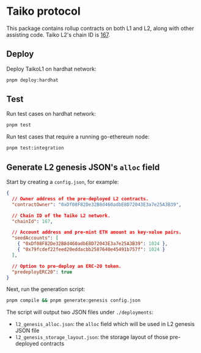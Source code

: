 # Taiko protocol

This package contains rollup contracts on both L1 and L2, along with other assisting code. Taiko L2's chain ID is [167](https://github.com/ethereum-lists/chains/pull/1611).

## Deploy

Deploy TaikoL1 on hardhat network:

```sh
pnpm deploy:hardhat
```

## Test

Run test cases on hardhat network:

```sh
pnpm test
```

Run test cases that require a running go-ethereum node:

```sh
pnpm test:integration
```

## Generate L2 genesis JSON's `alloc` field

Start by creating a `config.json`, for example:

```json
{
  // Owner address of the pre-deployed L2 contracts.
  "contractOwner": "0xDf08F82De32B8d460adbE8D72043E3a7e25A3B39",

  // Chain ID of the Taiko L2 network.
  "chainId": 167,

  // Account address and pre-mint ETH amount as key-value pairs.
  "seedAccounts": [
    { "0xDf08F82De32B8d460adbE8D72043E3a7e25A3B39": 1024 },
    { "0x79fcdef22feed20eddacbb2587640e45491b757f": 1024 }
  ],

  // Option to pre-deploy an ERC-20 token.
  "predeployERC20": true
}
```

Next, run the generation script:

```sh
pnpm compile && pnpm generate:genesis config.json
```

The script will output two JSON files under `./deployments`:

- `l2_genesis_alloc.json`: the `alloc` field which will be used in L2 genesis JSON file
- `l2_genesis_storage_layout.json`: the storage layout of those pre-deployed contracts
